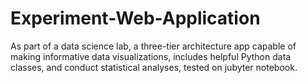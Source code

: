 # Experiment-Web-Application
As part of a data science lab, a three-tier architecture app capable of making informative data visualizations, includes helpful Python data classes, and conduct statistical analyses, tested on jubyter notebook.
